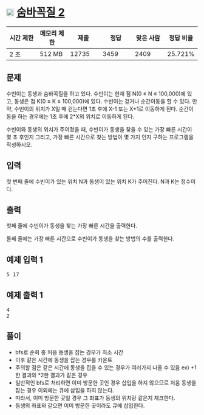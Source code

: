 # <img src="https://d2gd6pc034wcta.cloudfront.net/tier/11.svg" class="solvedac-tier" width="20px"> [숨바꼭질 2](https://www.acmicpc.net/problem/12851)

<table class="table" id="problem-info">
				<thead>
				<tr>
									<th style="width:16%;">시간 제한</th>
					<th style="width:16%;">메모리 제한</th>
					<th style="width:17%;">제출</th>
					<th style="width:17%;">정답</th>
					<th style="width:17%;">맞은 사람</th>
					<th style="width:17%;">정답 비율</th>
								</tr>
				</thead>
				<tbody>
				<tr>
				<td>2 초</td>
				<td>512 MB</td>
									<td>12735</td>
					<td>3459</td>
					<td>2409</td>
					<td>25.721%</td>
								</tr>
				</tbody>
				</table>

## 문제
수빈이는 동생과 숨바꼭질을 하고 있다. 수빈이는 현재 점 N(0 ≤ N ≤ 100,000)에 있고, 동생은 점 K(0 ≤ K ≤ 100,000)에 있다. 수빈이는 걷거나 순간이동을 할 수 있다. 만약, 수빈이의 위치가 X일 때 걷는다면 1초 후에 X-1 또는 X+1로 이동하게 된다. 순간이동을 하는 경우에는 1초 후에 2*X의 위치로 이동하게 된다.

수빈이와 동생의 위치가 주어졌을 때, 수빈이가 동생을 찾을 수 있는 가장 빠른 시간이 몇 초 후인지 그리고, 가장 빠른 시간으로 찾는 방법이 몇 가지 인지 구하는 프로그램을 작성하시오.

## 입력
첫 번째 줄에 수빈이가 있는 위치 N과 동생이 있는 위치 K가 주어진다. N과 K는 정수이다.

## 출력
첫째 줄에 수빈이가 동생을 찾는 가장 빠른 시간을 출력한다.

둘째 줄에는 가장 빠른 시간으로 수빈이가 동생을 찾는 방법의 수를 출력한다.

<div class="col-md-12">
				<div class="row">
					<div class="col-md-6">
						<section id="sampleinput1">
						<div class="headline">
						<h2>예제 입력 1
						</h2>
						</div>
						<pre class="sampledata" id="sample-input-1">5 17
</pre>
						</section>
					</div>
					<div class="col-md-6">
						<section id="sampleoutput1">
						<div class="headline">
						<h2>예제 출력 1
						</h2>
						</div>
						<pre class="sampledata" id="sample-output-1">4
2
</pre>
						</section>
					</div>
									</div>
				</div>


## 풀이
- bfs로 순회 중 처음 동생을 잡는 경우가 최소 시간
- 이후 같은 시간에 동생을 잡는 경우를 카운트
- 주의할 점은 같은 시간에 동생을 잡을 수 있는 경우가 여러가지 나올 수 있음 ex) +1한 결과와 *2한 결과가 같은 경우
- 일반적인 bfs로 처리하면 이미 방문한 곳인 경우 삽입을 하지 않으므로 처음 동생을 잡는 경우 이외에는 큐에 삽입을 하지 않는다.
- 따라서, 이미 방문한 곳일 경우 그 좌표가 동생의 위치랑 같은지 체크한다.
- 동생의 좌표와 같으면 이미 방문한 곳이라도 큐에 삽입한다.
